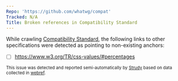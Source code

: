 ```yaml
---
Repo: 'https://github.com/whatwg/compat'
Tracked: N/A
Title: Broken references in Compatibility Standard
---
```


While crawling [Compatibility Standard](https://compat.spec.whatwg.org/), the following links to other specifications were detected as pointing to non-existing anchors:
* [ ] https://www.w3.org/TR/css-values/#percentages

<sub>This issue was detected and reported semi-automatically by [Strudy](https://github.com/w3c/strudy/) based on data collected in [webref](https://github.com/w3c/webref/).</sub>
